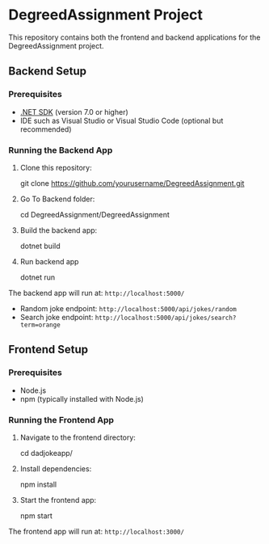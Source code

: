 # DegreedAssignment Project

This repository contains both the frontend and backend applications for the DegreedAssignment project.

## Backend Setup

### Prerequisites
- [.NET SDK](https://dotnet.microsoft.com/download/dotnet/7.0) (version 7.0 or higher)
- IDE such as Visual Studio or Visual Studio Code (optional but recommended)

### Running the Backend App
1. Clone this repository:

    git clone https://github.com/yourusername/DegreedAssignment.git

2. Go To Backend folder:

   cd DegreedAssignment/DegreedAssignment

3. Build the backend app:

   dotnet build

4. Run backend app

   dotnet run


The backend app will run at: `http://localhost:5000/`

- Random joke endpoint: `http://localhost:5000/api/jokes/random`
- Search joke endpoint: `http://localhost:5000/api/jokes/search?term=orange`

## Frontend Setup

### Prerequisites
- Node.js
- npm (typically installed with Node.js)

### Running the Frontend App
1. Navigate to the frontend directory:

   cd dadjokeapp/


2. Install dependencies:

   npm install

3. Start the frontend app:

   npm start


The frontend app will run at: `http://localhost:3000/`



